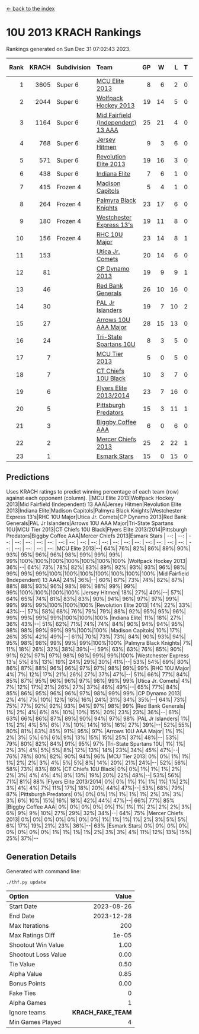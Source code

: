 [<- back to the index](readme.md)
# 10U 2013 KRACH Rankings
Rankings generated on Sun Dec 31 07:02:43 2023.

Rank|KRACH|Subdivision|Team|GP|W|L|T|OTW|OTL|SoS|Exp Wins|Win Diff
---:|---:|:---|:---|---:|---:|---:|---:|---:|---:|---:|---:|---:
1|3605|Super 6|[MCU Elite 2013](https://gamesheetstats.com/seasons/3664/teams/140889/schedule)|8|6|2|0|0|0|1250|6.8|-0.0
2|2044|Super 6|[Wolfpack Hockey 2013](https://gamesheetstats.com/seasons/3664/teams/140894/schedule)|19|14|5|0|0|1|1085|14.8|-0.0
3|1164|Super 6|[Mid Fairfield (Independent) 13 AAA](https://gamesheetstats.com/seasons/3664/teams/140891/schedule)|25|21|4|0|2|0|378|21.8|-0.0
4|768|Super 6|[Jersey Hitmen](https://gamesheetstats.com/seasons/3664/teams/140893/schedule)|9|3|6|0|0|1|2102|3.8|-0.0
5|571|Super 6|[Revolution Elite 2013](https://gamesheetstats.com/seasons/3664/teams/140904/schedule)|19|16|3|0|2|0|254|16.8|-0.0
6|438|Super 6|[Indiana Elite](https://gamesheetstats.com/seasons/3664/teams/144358/schedule)|7|6|1|0|0|0|114|6.9|0.0
7|415|Frozen 4|[Madison Capitols](https://gamesheetstats.com/seasons/3664/teams/162460/schedule)|5|4|1|0|1|0|155|4.9|0.0
8|264|Frozen 4|[Palmyra Black Knights](https://gamesheetstats.com/seasons/3664/teams/140906/schedule)|23|17|6|0|0|1|383|17.8|-0.0
9|180|Frozen 4|[Westchester Express 13's](https://gamesheetstats.com/seasons/3664/teams/140899/schedule)|19|11|8|0|0|2|447|11.8|-0.0
10|156|Frozen 4|[RHC 10U Major](https://gamesheetstats.com/seasons/3664/teams/140895/schedule)|23|14|8|1|1|2|269|15.3|-0.0
11|153||[Utica Jr. Comets](https://gamesheetstats.com/seasons/3664/teams/140900/schedule)|20|14|6|0|3|0|79|14.8|-0.0
12|81||[CP Dynamo 2013](https://gamesheetstats.com/seasons/3664/teams/140901/schedule)|19|9|9|1|1|1|234|10.3|-0.0
13|46||[Red Bank Generals](https://gamesheetstats.com/seasons/3664/teams/140896/schedule)|26|10|16|0|0|2|355|10.8|-0.0
14|30||[PAL Jr Islanders](https://gamesheetstats.com/seasons/3664/teams/140903/schedule)|19|7|10|2|2|0|171|8.8|-0.0
15|27||[Arrows 10U AAA Major](https://gamesheetstats.com/seasons/3664/teams/140902/schedule)|28|15|13|0|0|1|138|15.8|-0.0
16|24||[Tri-State Spartans 10U](https://gamesheetstats.com/seasons/3664/teams/144359/schedule)|8|3|5|0|0|1|239|3.9|0.0
17|7||[MCU Tier 2013](https://gamesheetstats.com/seasons/3664/teams/140890/schedule)|5|0|5|0|0|0|790|0.9|0.0
18|7||[CT Chiefs 10U Black](https://gamesheetstats.com/seasons/3664/teams/140892/schedule)|10|3|7|0|0|0|43|3.8|-0.0
19|6||[Flyers Elite 2013/2014](https://gamesheetstats.com/seasons/3664/teams/140898/schedule)|23|7|16|0|0|0|93|7.8|-0.0
20|5||[Pittsburgh Predators](https://gamesheetstats.com/seasons/3664/teams/140907/schedule)|15|3|11|1|0|0|219|4.3|-0.0
21|3||[Biggby Coffee AAA](https://gamesheetstats.com/seasons/3664/teams/144357/schedule)|6|0|6|0|0|0|195|0.9|0.0
22|2||[Mercer Chiefs 2013](https://gamesheetstats.com/seasons/3664/teams/140897/schedule)|25|2|22|1|0|0|152|3.3|-0.0
23|1||[Esmark Stars](https://gamesheetstats.com/seasons/3664/teams/140905/schedule)|15|0|15|0|0|0|217|0.9|0.0

## Predictions
Uses KRACH ratings to predict winning percentage of each team (row) against each opponent (column).
||MCU Elite 2013|Wolfpack Hockey 2013|Mid Fairfield (Independent) 13 AAA|Jersey Hitmen|Revolution Elite 2013|Indiana Elite|Madison Capitols|Palmyra Black Knights|Westchester Express 13's|RHC 10U Major|Utica Jr. Comets|CP Dynamo 2013|Red Bank Generals|PAL Jr Islanders|Arrows 10U AAA Major|Tri-State Spartans 10U|MCU Tier 2013|CT Chiefs 10U Black|Flyers Elite 2013/2014|Pittsburgh Predators|Biggby Coffee AAA|Mercer Chiefs 2013|Esmark Stars
| --: | --: | --: | --: | --: | --: | --: | --: | --: | --: | --: | --: | --: | --: | --: | --: | --: | --: | --: | --: | --: | --: | --: | --: 
|MCU Elite 2013|--| 64%| 76%| 82%| 86%| 89%| 90%| 93%| 95%| 96%| 96%| 98%| 99%| 99%| 99%| 99%|100%|100%|100%|100%|100%|100%|100%
|Wolfpack Hockey 2013| 36%|--| 64%| 73%| 78%| 82%| 83%| 89%| 92%| 93%| 93%| 96%| 98%| 99%| 99%| 99%|100%|100%|100%|100%|100%|100%|100%
|Mid Fairfield (Independent) 13 AAA| 24%| 36%|--| 60%| 67%| 73%| 74%| 82%| 87%| 88%| 88%| 93%| 96%| 98%| 98%| 98%| 99%| 99%| 99%|100%|100%|100%|100%
|Jersey Hitmen| 18%| 27%| 40%|--| 57%| 64%| 65%| 74%| 81%| 83%| 83%| 90%| 94%| 96%| 97%| 97%| 99%| 99%| 99%| 99%|100%|100%|100%
|Revolution Elite 2013| 14%| 22%| 33%| 43%|--| 57%| 58%| 68%| 76%| 79%| 79%| 88%| 92%| 95%| 95%| 96%| 99%| 99%| 99%| 99%|100%|100%|100%
|Indiana Elite| 11%| 18%| 27%| 36%| 43%|--| 51%| 62%| 71%| 74%| 74%| 84%| 90%| 94%| 94%| 95%| 98%| 98%| 99%| 99%| 99%|100%|100%
|Madison Capitols| 10%| 17%| 26%| 35%| 42%| 49%|--| 61%| 70%| 73%| 73%| 84%| 90%| 93%| 94%| 95%| 98%| 98%| 99%| 99%| 99%|100%|100%
|Palmyra Black Knights|  7%| 11%| 18%| 26%| 32%| 38%| 39%|--| 59%| 63%| 63%| 76%| 85%| 90%| 91%| 92%| 97%| 97%| 98%| 98%| 99%| 99%|100%
|Westchester Express 13's|  5%|  8%| 13%| 19%| 24%| 29%| 30%| 41%|--| 53%| 54%| 69%| 80%| 86%| 87%| 88%| 96%| 96%| 97%| 97%| 98%| 99%| 99%
|RHC 10U Major|  4%|  7%| 12%| 17%| 21%| 26%| 27%| 37%| 47%|--| 51%| 66%| 77%| 84%| 85%| 87%| 95%| 96%| 96%| 97%| 98%| 99%| 99%
|Utica Jr. Comets|  4%|  7%| 12%| 17%| 21%| 26%| 27%| 37%| 46%| 49%|--| 65%| 77%| 84%| 85%| 86%| 95%| 96%| 96%| 97%| 98%| 99%| 99%
|CP Dynamo 2013|  2%|  4%|  7%| 10%| 12%| 16%| 16%| 24%| 31%| 34%| 35%|--| 64%| 73%| 75%| 77%| 92%| 92%| 93%| 94%| 97%| 98%| 99%
|Red Bank Generals|  1%|  2%|  4%|  6%|  8%| 10%| 10%| 15%| 20%| 23%| 23%| 36%|--| 61%| 63%| 66%| 86%| 87%| 89%| 90%| 94%| 97%| 98%
|PAL Jr Islanders|  1%|  1%|  2%|  4%|  5%|  6%|  7%| 10%| 14%| 16%| 16%| 27%| 39%|--| 52%| 55%| 80%| 81%| 83%| 85%| 91%| 95%| 97%
|Arrows 10U AAA Major|  1%|  1%|  2%|  3%|  5%|  6%|  6%|  9%| 13%| 15%| 15%| 25%| 37%| 48%|--| 53%| 79%| 80%| 82%| 84%| 91%| 95%| 97%
|Tri-State Spartans 10U|  1%|  1%|  2%|  3%|  4%|  5%|  5%|  8%| 12%| 13%| 14%| 23%| 34%| 45%| 47%|--| 76%| 78%| 80%| 82%| 90%| 94%| 96%
|MCU Tier 2013|  0%|  0%|  1%|  1%|  1%|  2%|  2%|  3%|  4%|  5%|  5%|  8%| 14%| 20%| 21%| 24%|--| 52%| 56%| 58%| 73%| 83%| 89%
|CT Chiefs 10U Black|  0%|  0%|  1%|  1%|  1%|  2%|  2%|  3%|  4%|  4%|  4%|  8%| 13%| 19%| 20%| 22%| 48%|--| 53%| 56%| 71%| 81%| 88%
|Flyers Elite 2013/2014|  0%|  0%|  1%|  1%|  1%|  1%|  1%|  2%|  3%|  4%|  4%|  7%| 11%| 17%| 18%| 20%| 44%| 47%|--| 53%| 68%| 79%| 87%
|Pittsburgh Predators|  0%|  0%|  0%|  1%|  1%|  1%|  1%|  2%|  3%|  3%|  3%|  6%| 10%| 15%| 16%| 18%| 42%| 44%| 47%|--| 66%| 77%| 85%
|Biggby Coffee AAA|  0%|  0%|  0%|  0%|  0%|  1%|  1%|  1%|  2%|  2%|  2%|  3%|  6%|  9%|  9%| 10%| 27%| 29%| 32%| 34%|--| 64%| 75%
|Mercer Chiefs 2013|  0%|  0%|  0%|  0%|  0%|  0%|  0%|  1%|  1%|  1%|  1%|  2%|  3%|  5%|  5%|  6%| 17%| 19%| 21%| 23%| 36%|--| 63%
|Esmark Stars|  0%|  0%|  0%|  0%|  0%|  0%|  0%|  0%|  1%|  1%|  1%|  1%|  2%|  3%|  3%|  4%| 11%| 12%| 13%| 15%| 25%| 37%|--

## Generation Details

Generated with command line:
```
./thf.py update
```

| Option | Value |
| :----- | ----: |
| Start Date | 2023-08-26 |
| End Date | 2023-12-28 |
| Max Iterations | 200 |
| Max Ratings Diff | 1e-05 |
| Shootout Win Value | 1.00 |
| Shootout Loss Value | 0.00 |
| Tie Value | 0.50 |
| Alpha Value | 0.85 |
| Bonus Points | 0.00 |
| Fake Ties | 0 |
| Alpha Games | 1 |
| Ignore teams | __KRACH_FAKE_TEAM__ |
| Min Games Played | 4 |


